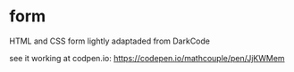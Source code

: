 # form
HTML and CSS form lightly adaptaded from DarkCode

see it working at codpen.io: https://codepen.io/mathcouple/pen/JjKWMem
